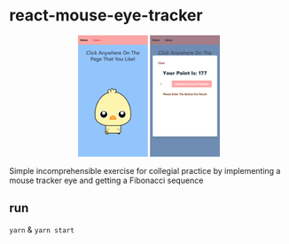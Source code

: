 # react-mouse-eye-tracker

<p align="center">
<img src="view_1.png" alt="react mouse eye tracker image sample 1" width="25%">
<img src="view_2.png" alt="react mouse eye tracker image sample 2" width="25%">
</p>

Simple incomprehensible exercise for collegial practice by implementing a mouse tracker eye and getting a Fibonacci sequence

## run

 `yarn` & `yarn start`
